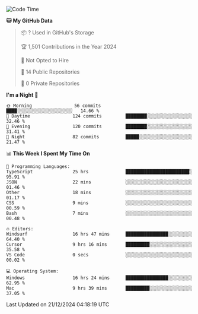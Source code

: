 <!--START_SECTION:waka-->
![Code Time](http://img.shields.io/badge/Code%20Time-6%2C463%20hrs%2042%20mins-blue)

**🐱 My GitHub Data** 

> 📦 ? Used in GitHub's Storage 
 > 
> 🏆 1,501 Contributions in the Year 2024
 > 
> 🚫 Not Opted to Hire
 > 
> 📜 14 Public Repositories 
 > 
> 🔑 0 Private Repositories 
 > 
**I'm a Night 🦉** 

```text
🌞 Morning                56 commits          ████░░░░░░░░░░░░░░░░░░░░░   14.66 % 
🌆 Daytime                124 commits         ████████░░░░░░░░░░░░░░░░░   32.46 % 
🌃 Evening                120 commits         ████████░░░░░░░░░░░░░░░░░   31.41 % 
🌙 Night                  82 commits          █████░░░░░░░░░░░░░░░░░░░░   21.47 % 
```


📊 **This Week I Spent My Time On** 

```text
💬 Programming Languages: 
TypeScript               25 hrs              ████████████████████████░   95.91 % 
JSON                     22 mins             ░░░░░░░░░░░░░░░░░░░░░░░░░   01.46 % 
Other                    18 mins             ░░░░░░░░░░░░░░░░░░░░░░░░░   01.17 % 
CSS                      9 mins              ░░░░░░░░░░░░░░░░░░░░░░░░░   00.59 % 
Bash                     7 mins              ░░░░░░░░░░░░░░░░░░░░░░░░░   00.48 % 

🔥 Editors: 
Windsurf                 16 hrs 47 mins      ████████████████░░░░░░░░░   64.40 % 
Cursor                   9 hrs 16 mins       █████████░░░░░░░░░░░░░░░░   35.58 % 
VS Code                  0 secs              ░░░░░░░░░░░░░░░░░░░░░░░░░   00.02 % 

💻 Operating System: 
Windows                  16 hrs 24 mins      ████████████████░░░░░░░░░   62.95 % 
Mac                      9 hrs 39 mins       █████████░░░░░░░░░░░░░░░░   37.05 % 
```


 Last Updated on 21/12/2024 04:18:19 UTC
<!--END_SECTION:waka-->

